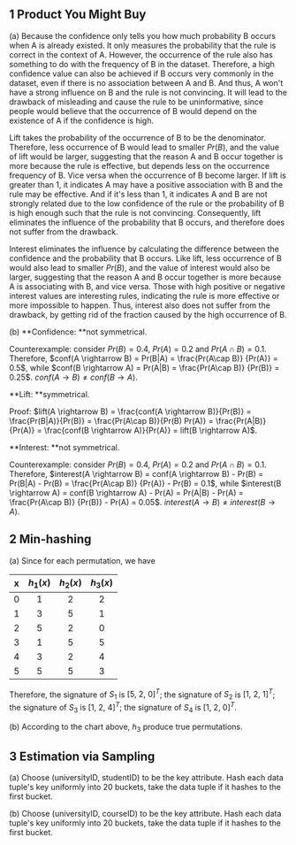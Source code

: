 ## 1 Product You Might Buy

(a) Because the confidence only tells you how much probability B occurs when A is already existed. It only measures the probability that the rule is correct in the context of A. However, the occurrence of the rule also has something to do with the frequency of B in the dataset. Therefore, a high confidence value can also be achieved if B occurs very commonly in the dataset, even if there is no association between A and B. And thus, A won't have a strong influence on B and the rule is not convincing. It will lead to the drawback of misleading and cause the rule to be uninformative, since people would believe that the occurrence of B would depend on the existence of A if the confidence is high.

Lift takes the probability of the occurrence of B to be the denominator. Therefore, less occurrence of B would lead to smaller $Pr(B)$, and the value of lift would be larger, suggesting that the reason A and B occur together is more because the rule is effective, but depends less on the occurrence frequency of B. Vice versa when the occurrence of B become larger. If lift is greater than 1, it indicates A may have a positive association with B and the rule may be effective. And if it's less than 1, it indicates A and B are not strongly related due to the low confidence of the rule or the probability of B is high enough such that the rule is not convincing. Consequently, lift eliminates the influence of the probability that B occurs, and therefore does not suffer from the drawback.

Interest eliminates the influence by calculating the difference between the confidence and the probability that B occurs. Like lift, less occurrence of B would also lead to smaller $Pr(B)$, and the value of interest would also be larger, suggesting that the reason A and B occur together is more because A is associating with B, and vice versa. Those with high positive or negative interest values are interesting rules, indicating the rule is more effective or more impossible to happen. Thus, interest also does not suffer from the drawback, by getting rid of the fraction caused by the high occurrence of B.

(b) **Confidence: **not symmetrical.

Counterexample: consider $Pr(B) = 0.4,\ Pr(A) = 0.2$ and $Pr(A\cap B) = 0.1$. Therefore, $conf(A \rightarrow B) = Pr(B|A) = \frac{Pr(A\cap B)} {Pr(A)} = 0.5$, while $conf(B \rightarrow A) = Pr(A|B) = \frac{Pr(A\cap B)} {Pr(B)} = 0.25$. $conf(A \rightarrow B) \neq conf(B \rightarrow A)$.

**Lift: **symmetrical.

Proof: $lift(A \rightarrow B) = \frac{conf(A \rightarrow B)}{Pr(B)} = \frac{Pr(B|A)}{Pr(B)} = \frac{Pr(A\cap B)}{Pr(B) Pr(A)} = \frac{Pr(A|B)}{Pr(A)} = \frac{conf(B \rightarrow A)}{Pr(A)} = lift(B \rightarrow A)$.

**Interest: **not symmetrical.

Counterexample: consider $Pr(B) = 0.4,\ Pr(A) = 0.2$ and $Pr(A\cap B) = 0.1$. Therefore, $interest(A \rightarrow B) = conf(A \rightarrow B) - Pr(B) = Pr(B|A) - Pr(B) = \frac{Pr(A\cap B)} {Pr(A)} - Pr(B) = 0.1$, while $interest(B \rightarrow A) = conf(B \rightarrow A) - Pr(A) = Pr(A|B) - Pr(A) = \frac{Pr(A\cap B)} {Pr(B)} - Pr(A) = 0.05$. $interest(A \rightarrow B) \neq interest(B \rightarrow A)$.

## 2 Min-hashing

(a) Since for each permutation, we have

|  x   | $h_1(x)$ | $h_2(x)$ | $h_3(x)$ |
| :--: | :------: | :------: | :------: |
|  0   |    1     |    2     |    2     |
|  1   |    3     |    5     |    1     |
|  2   |    5     |    2     |    0     |
|  3   |    1     |    5     |    5     |
|  4   |    3     |    2     |    4     |
|  5   |    5     |    5     |    3     |

Therefore, the signature of $S_1$ is $[5,\ 2,\ 0]^T$; the signature of $S_2$ is $[1,\ 2,\ 1]^T$; the signature of $S_3$ is $[1,\ 2,\ 4]^T$; the signature of $S_4$ is $[1,\ 2,\ 0]^T$.

(b) According to the chart above, $h_3$ produce true permutations.

## 3 Estimation via Sampling

(a) Choose (universityID, studentID) to be the key attribute. Hash each data tuple's key uniformly into 20 buckets, take the data tuple if it hashes to the first bucket.

(b) Choose (universityID, courseID) to be the key attribute. Hash each data tuple's key uniformly into 20 buckets, take the data tuple if it hashes to the first bucket.